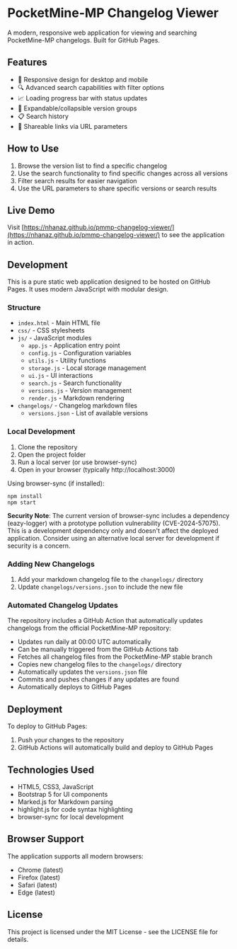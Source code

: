 # PocketMine-MP Changelog Viewer

A modern, responsive web application for viewing and searching PocketMine-MP changelogs. Built for GitHub Pages.

## Features

- 📱 Responsive design for desktop and mobile
- 🔍 Advanced search capabilities with filter options
- 📈 Loading progress bar with status updates
- 🔄 Expandable/collapsible version groups
- 📋 Search history
- 🔗 Shareable links via URL parameters

## How to Use

1. Browse the version list to find a specific changelog
2. Use the search functionality to find specific changes across all versions
3. Filter search results for easier navigation
4. Use the URL parameters to share specific versions or search results

## Live Demo

Visit [https://nhanaz.github.io/pmmp-changelog-viewer/](https://nhanaz.github.io/pmmp-changelog-viewer/) to see the application in action.

## Development

This is a pure static web application designed to be hosted on GitHub Pages. It uses modern JavaScript with modular design.

### Structure

- `index.html` - Main HTML file
- `css/` - CSS stylesheets
- `js/` - JavaScript modules
  - `app.js` - Application entry point
  - `config.js` - Configuration variables
  - `utils.js` - Utility functions
  - `storage.js` - Local storage management
  - `ui.js` - UI interactions
  - `search.js` - Search functionality
  - `versions.js` - Version management
  - `render.js` - Markdown rendering
- `changelogs/` - Changelog markdown files
  - `versions.json` - List of available versions

### Local Development

1. Clone the repository
2. Open the project folder
3. Run a local server (or use browser-sync)
4. Open in your browser (typically http://localhost:3000)

Using browser-sync (if installed):

```
npm install
npm start
```

**Security Note**: The current version of browser-sync includes a dependency (eazy-logger) with a prototype pollution vulnerability (CVE-2024-57075). This is a development dependency only and doesn't affect the deployed application. Consider using an alternative local server for development if security is a concern.

### Adding New Changelogs

1. Add your markdown changelog file to the `changelogs/` directory
2. Update `changelogs/versions.json` to include the new file

### Automated Changelog Updates

The repository includes a GitHub Action that automatically updates changelogs from the official PocketMine-MP repository:

- Updates run daily at 00:00 UTC automatically
- Can be manually triggered from the GitHub Actions tab
- Fetches all changelog files from the PocketMine-MP stable branch
- Copies new changelog files to the `changelogs/` directory
- Automatically updates the `versions.json` file
- Commits and pushes changes if any updates are found
- Automatically deploys to GitHub Pages

## Deployment

To deploy to GitHub Pages:

1. Push your changes to the repository
2. GitHub Actions will automatically build and deploy to GitHub Pages

## Technologies Used

- HTML5, CSS3, JavaScript
- Bootstrap 5 for UI components
- Marked.js for Markdown parsing
- highlight.js for code syntax highlighting
- browser-sync for local development

## Browser Support

The application supports all modern browsers:

- Chrome (latest)
- Firefox (latest)
- Safari (latest)
- Edge (latest)

## License

This project is licensed under the MIT License - see the LICENSE file for details. 